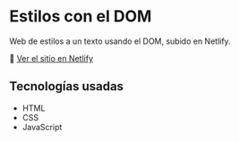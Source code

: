 # Estilos con el DOM

Web de estilos a un texto usando el DOM, subido en Netlify.

🔗 [Ver el sitio en Netlify](https://estilosdom.netlify.app/)

## Tecnologías usadas
- HTML
- CSS
- JavaScript
